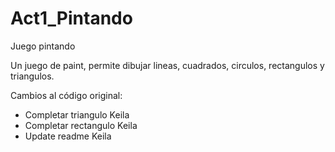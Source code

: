 # Act1_Pintando
Juego pintando

Un juego de paint, permite dibujar lineas, cuadrados, circulos, rectangulos y triangulos.

Cambios al código original:
* Completar triangulo Keila
* Completar rectangulo Keila
* Update readme Keila
